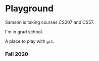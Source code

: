 # Playground

Samson is taking courses CS207 and CS57.

I'm in grad school.

A place to play with `git`.

### Fall 2020
